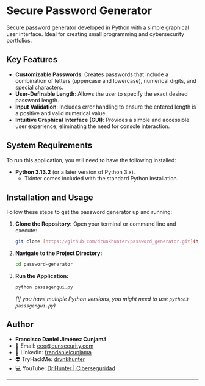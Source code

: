 # Secure Password Generator

Secure password generator developed in Python with a simple graphical user interface. Ideal for creating small programming and cybersecurity portfolios.

## Key Features

* **Customizable Passwords**: Creates passwords that include a combination of letters (uppercase and lowercase), numerical digits, and special characters.
* **User-Definable Length**: Allows the user to specify the exact desired password length.
* **Input Validation**: Includes error handling to ensure the entered length is a positive and valid numerical value.
* **Intuitive Graphical Interface (GUI)**: Provides a simple and accessible user experience, eliminating the need for console interaction.


## System Requirements

To run this application, you will need to have the following installed:

* **Python 3.13.2** (or a later version of Python 3.x).
    * Tkinter comes included with the standard Python installation.

## Installation and Usage

Follow these steps to get the password generator up and running:

1.  **Clone the Repository:**
    Open your terminal or command line and execute:
    ```bash
    git clone [https://github.com/drunkhunter/password_generator.git](https://github.com/drunkhunter/password-generator.git)
    ```

2.  **Navigate to the Project Directory:**
    ```bash
    cd password-generator
    ```

3.  **Run the Application:**
    ```bash
    python passsgengui.py
    ```
    *(If you have multiple Python versions, you might need to use `python3 passsgengui.py`)*

## Author

- **Francisco Daniel Jiménez Cunjamá**
- 📧 Email: ceo@cunsecurity.com 
- 💼 LinkedIn: [frandanielcunjama](https://www.linkedin.com/in/frandanielcunjama/)
- 👽 TryHackMe: [drvnkhunter](https://tryhackme.com/p/drvnkhunter)
- 💻 YouTube: [Dr.Hunter | Ciberseguridad](https://www.youtube.com/@drhunterciber)
---

